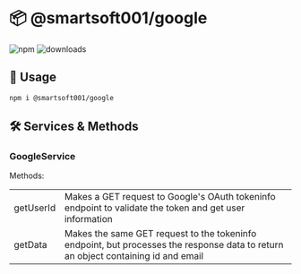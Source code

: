 # 📦 @smartsoft001/google

![npm](https://img.shields.io/npm/v/@smartsoft001/google) ![downloads](https://img.shields.io/npm/dm/@smartsoft001/google)

## 🚀 Usage

`npm i @smartsoft001/google`

## 🛠️ Services & Methods

### GoogleService

Methods:

<table>
    <tr>
        <td>getUserId</td>
        <td>Makes a GET request to Google's OAuth tokeninfo endpoint to validate the token and get user information</td>
    </tr>
    <tr>
        <td>getData</td>
        <td>Makes the same GET request to the tokeninfo endpoint, but processes the response data to return an object containing id and email</td>
    </tr>
</table>
